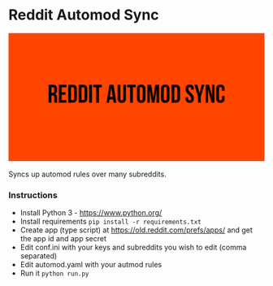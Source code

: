 # Reddit Automod Sync

![](ss.jpg)

Syncs up automod rules over many subreddits.

### Instructions

-   Install Python 3 - <https://www.python.org/>
-   Install requirements `pip install -r requirements.txt`
-   Create app (type script) at <https://old.reddit.com/prefs/apps/> and get the app id and app secret
-   Edit conf.ini with your keys and subreddits you wish to edit (comma separated)
-   Edit automod.yaml with your autmod rules
-   Run it `python run.py`
